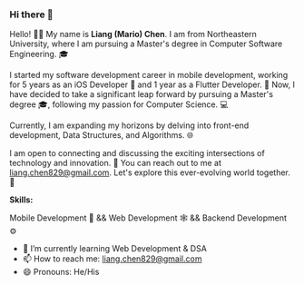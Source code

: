 ### Hi there 👋

<!--
**dexkum-2myzZy-jipzid/dexkum-2myzZy-jipzid** is a ✨ _special_ ✨ repository because its `README.md` (this file) appears on your GitHub profile.

Here are some ideas to get you started:

- 🔭 I’m currently working on ...
- 🌱 I’m currently learning ...
- 👯 I’m looking to collaborate on ...
- 🤔 I’m looking for help with ...
- 💬 Ask me about ...
- 📫 How to reach me: ...
- 😄 Pronouns: ...
- ⚡ Fun fact: ...
-->



Hello! 👋🏻  My name is **Liang (Mario) Chen**. I am from Northeastern University, where I am pursuing a Master's degree in Computer Software Engineering. 🎓

I started my software development career in mobile development, working for 5 years as an iOS Developer 📱 and 1 year as a Flutter Developer. 🎨 Now, I have decided to take a significant leap forward by pursuing a Master's degree 🎓, following my passion for Computer Science. 💻

Currently, I am expanding my horizons by delving into front-end development, Data Structures, and Algorithms. 🌐

I am open to connecting and discussing the exciting intersections of technology and innovation. 🤝 You can reach out to me at liang.chen829@gmail.com. Let's explore this ever-evolving world together. 🚀

**Skills:**

Mobile Development 📱 && Web Development 🕸️ && Backend Development ⚙️



- 🌱 I’m currently learning Web Development & DSA
- 📫 How to reach me: liang.chen829@gmail.com
- 😄 Pronouns: He/His

